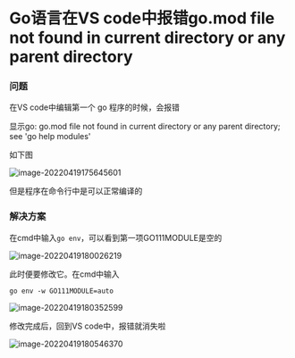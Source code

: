 # Go语言在VS code中报错go.mod file not found in current directory or any parent directory

### 问题

在VS code中编辑第一个 go 程序的时候，会报错

显示go: go.mod file not found in current directory or any parent directory; see 'go help modules'

如下图

![image-20220419175645601](https://cdn.jsdelivr.net/gh/Master-Frank/Image-hosting/img/202204191756852.png)

但是程序在命令行中是可以正常编译的

### 解决方案

在cmd中输入`go env`，可以看到第一项GO111MODULE是空的

![image-20220419180026219](https://cdn.jsdelivr.net/gh/Master-Frank/Image-hosting/img/202204191800326.png)

此时便要修改它。在cmd中输入

```shell
go env -w GO111MODULE=auto
```

![image-20220419180352599](https://cdn.jsdelivr.net/gh/Master-Frank/Image-hosting/img/202204191803690.png)

修改完成后，回到VS code中，报错就消失啦

![image-20220419180546370](https://cdn.jsdelivr.net/gh/Master-Frank/Image-hosting/img/202204191805694.png)